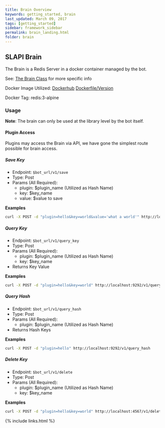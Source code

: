 ```yaml
---
title: Brain Overview
keywords: getting_started, brain
last_updated: March 09, 2017
tags: [getting_started]
sidebar: framework_sidebar
permalink: brain_landing.html
folder: brain
---
```


## SLAPI Brain

The Brain is a Redis Server in a docker container managed by the bot.

See: [The Brain Class](https://github.com/ImperialLabs/slapi/blob/master/lib/brain/redis.rb) for more specific info

Docker Image Utilized: [Dockerhub](https://hub.docker.com/_/redis/) [Dockerfile/Version](https://github.com/docker-library/redis/blob/3f926a47370a19fc88d57d0245823758cbf19b2d/3.2/alpine/Dockerfile)

Docker Tag: redis:3-alpine

### Usage

**Note**: The brain can only be used at the library level by the bot itself.

#### Plugin Access

Plugins may access the Brain via API, we have gone the simplest route possible for brain access.

##### Save Key
-   Endpoint: `$bot_url/v1/save`
-   Type: Post
-   Params (All Required):
    -   plugin: $plugin_name (Utilized as Hash Name)
    -   key: $key_name
    -   value: $value to save

**Examples**

```bash
curl -X POST -d "plugin=hello&key=world&value='what a world'" http://localhost:4567/v1/save
```

##### Query Key
-   Endpoint: `$bot_url/v1/query_key`
-   Type: Post
-   Params (All Required):
    -   plugin: $plugin_name (Utilized as Hash Name)
    -   key: $key_name
-   Returns Key Value

**Examples**

```bash
curl -X POST -d "plugin=hello&key=world" http://localhost:9292/v1/query_key
```

##### Query Hash
-   Endpoint: `$bot_url/v1/query_hash`
-   Type: Post
-   Params (All Required):
    -   plugin: $plugin_name (Utilized as Hash Name)
-   Returns Hash Keys

**Examples**

```bash
curl -X POST -d "plugin=hello" http://localhost:9292/v1/query_hash
```

##### Delete Key
-   Endpoint: `$bot_url/v1/delete`
-   Type: Post
-   Params (All Required):
    -   plugin: $plugin_name (Utilized as Hash Name)
    -   key: $key_name

**Examples**

```bash
curl -X POST -d "plugin=hello&key=world" http://localhost:4567/v1/delete
```

{% include links.html %}
